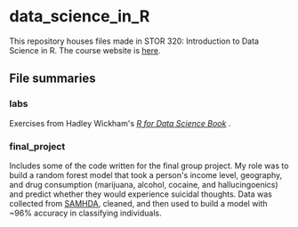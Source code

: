 # data_science_in_R

This repository houses files made in STOR 320: Introduction to Data Science in R. The course website is [here](https://supermariogiacomazzo.github.io/STOR320_WEBSITE/). 

## File summaries
### labs
  Exercises from Hadley Wickham's <i> [R for Data Science Book](https://r4ds.had.co.nz/) </i>.
### final_project
  Includes some of the code written for the final group project. My role was to build a random forest model that took a person's income level, geography, and drug consumption (marijuana, alcohol, cocaine, and hallucingoenics) and predict whether they would experience suicidal thoughts. Data was collected from [SAMHDA](https://datafiles.samhsa.gov/info/browse-studies-nid3454), cleaned, and then used to build a model with ~96% accuracy in classifying individuals.
